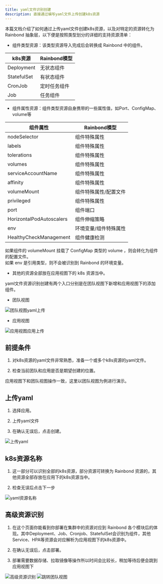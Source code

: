 ```yaml
---
title: yaml文件识别创建
description: 直接通过编写yaml文件上传创建k8s资源
---
```


本篇文档介绍了如何通过上传yaml文件创建k8s资源，以及对特定的资源转化为 Rainbond 抽象层，以下便是按照类型划分的详细的支持资源清单：   

* 组件类型资源：该类型资源导入完成后会转换成 Rainbond 中的组件。

| k8s资源                      | Rainbond模型                |
| ------------------------- | ------------------------------|
| Deployment     | 无状态组件             |
| StatefulSet    | 有状态组件             |
| CronJob        | 定时任务组件            |
| Job            | 任务组件               |

* 组件属性资源：组件类型资源自身携带的一些属性值，如Port、ConfigMap、volume等

| 组件属性                      | Rainbond模型                |
| ------------------------- | ------------------------------|
| nodeSelector              | 组件特殊属性 |
| labels                    | 组件特殊属性 |
| tolerations               | 组件特殊属性 |
| volumes                   | 组件特殊属性 |
| serviceAccountName        | 组件特殊属性 |
| affinity                  | 组件特殊属性 |
| volumeMount               | 组件特殊属性/配置文件 |
| privileged                | 组件特殊属性 |
| port                      | 组件端口    |    
| HorizontalPodAutoscalers  | 组件伸缩策略 |
| env                       | 环境变量/组件特殊属性   |
| HealthyCheckManagement    | 组件健康检测 |

如果组件的 volumeMount 挂载了 ConfigMap 类型的 volume ，则会转化为组件的配置文件。  
如果 env 是引用类型，则不会被识别到 Rainbond 的环境变量。  

* 其他的资源全部放在应用视图下的 k8s 资源当中。

yaml文件资源识别创建有两个入口分别是在团队视图下新增和应用视图下的添加组件。  

- 团队视图  

<img src="https://grstatic.oss-cn-shanghai.aliyuncs.com/docs/5.8/docs/use-manual/component-create/package-support/yaml_team_handle.jpg" title="团队视图yaml上传"/>   


- 应用视图  


<img src="https://grstatic.oss-cn-shanghai.aliyuncs.com/docs/5.8/docs/use-manual/component-create/package-support/yaml_app_handle.jpg" title="应用视图应用上传"/>


## 前提条件

1. 对k8s资源的yaml文件非常熟悉，准备一个或多个k8s资源的yaml文件。  

2. 检查当前团队和应用是否是期望创建的位置。

应用视图下和团队视图操作一致，这里以团队视图为例进行演示。

## 上传yaml

1. 选择应用。

2. 上传yaml文件

3. 在确认无误后，点击创建。

<img src="https://grstatic.oss-cn-shanghai.aliyuncs.com/docs/5.8/docs/use-manual/component-create/package-support/yaml_push.jpg" title="上传yaml"/>

## k8s资源名称

1. 这一部分可以识别全部的k8s资源，部分资源可转换为 Rainbond 资源的，其他资源全部存放在应用下的k8s资源当中。

2. 检查无误后点击下一步

<img src="https://grstatic.oss-cn-shanghai.aliyuncs.com/docs/5.8/docs/use-manual/component-create/package-support/yaml_resource_name.jpg" title="yaml资源名称"/>

## 高级资源识别

1. 在这个页面你能看到你部署在集群中的资源对应到 Rainbond 各个模块后的体现。其中Deployment、Job、Cronjob、StatefulSet会识别为组件，其他Service、HPA等资源会对应解析为应用视图下的k8s资源中。

2. 在确认无误后，点击部署。

3. 部署需要数据存储、拉取镜像等操作所以时间会比较长，稍加等待后便会跳到应用视图下

<img src="https://grstatic.oss-cn-shanghai.aliyuncs.com/docs/5.8/docs/use-manual/component-create/package-support/advanced_resources.jpg" title="高级资源识别"/>
<img src="https://grstatic.oss-cn-shanghai.aliyuncs.com/docs/5.8/docs/use-manual/component-create/package-support/team.jpg" title="跳转团队视图"/>
